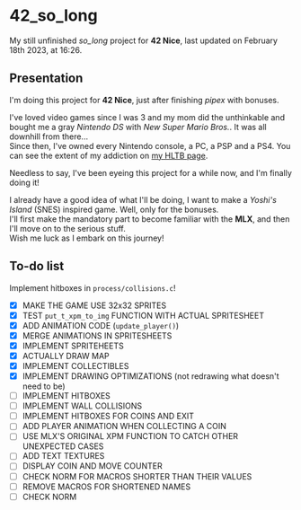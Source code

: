 # 42_so_long

My still unfinished *so_long* project for **42 Nice**, last updated on February 18th 2023, at 16:26.

## Presentation

I'm doing this project for **42 Nice**, just after finishing *pipex* with bonuses.

I've loved video games since I was 3 and my mom did the unthinkable and bought me a gray *Nintendo DS* with *New Super Mario Bros.*. It was all downhill from there...  
Since then, I've owned every Nintendo console, a PC, a PSP and a PS4. You can see the extent of my addiction on [my HLTB page].

[my HLTB page]: https://howlongtobeat.com/user/SCOUNDREL

Needless to say, I've been eyeing this project for a while now, and I'm finally doing it!

I already have a good idea of what I'll be doing, I want to make a *Yoshi's Island* (SNES) inspired game. Well, only for the bonuses.  
I'll first make the mandatory part to become familiar with the **MLX**, and then I'll move on to the serious stuff.  
Wish me luck as I embark on this journey!

## To-do list

Implement hitboxes in `process/collisions.c`!

- [x] MAKE THE GAME USE 32x32 SPRITES
- [x] TEST `put_t_xpm_to_img` FUNCTION WITH ACTUAL SPRITESHEET
- [x] ADD ANIMATION CODE (`update_player()`)
- [x] MERGE ANIMATIONS IN SPRITESHEETS
- [x] IMPLEMENT SPRITEHEETS
- [x] ACTUALLY DRAW MAP
- [x] IMPLEMENT COLLECTIBLES
- [x] IMPLEMENT DRAWING OPTIMIZATIONS (not redrawing what doesn't need to be)
- [ ] IMPLEMENT HITBOXES
- [ ] IMPLEMENT WALL COLLISIONS
- [ ] IMPLEMENT HITBOXES FOR COINS AND EXIT
- [ ] ADD PLAYER ANIMATION WHEN COLLECTING A COIN
- [ ] USE MLX'S ORIGINAL XPM FUNCTION TO CATCH OTHER UNEXPECTED CASES
- [ ] ADD TEXT TEXTURES
- [ ] DISPLAY COIN AND MOVE COUNTER
- [ ] CHECK NORM FOR MACROS SHORTER THAN THEIR VALUES
- [ ] REMOVE MACROS FOR SHORTENED NAMES
- [ ] CHECK NORM

